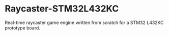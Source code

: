 # Raycaster-STM32L432KC
Real-time raycaster game engine written from scratch for a STM32 L432KC prototype board.
